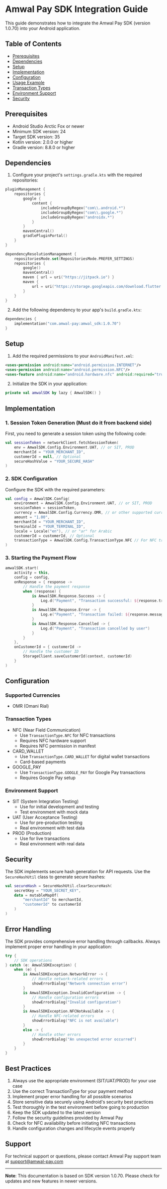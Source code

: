 # Amwal Pay SDK Integration Guide

This guide demonstrates how to integrate the Amwal Pay SDK (version 1.0.70) into your Android application.

## Table of Contents
- [Prerequisites](#prerequisites)
- [Dependencies](#dependencies)
- [Setup](#setup)
- [Implementation](#implementation)
- [Configuration](#configuration)
- [Usage Example](#usage-example)
- [Transaction Types](#transaction-types)
- [Environment Support](#environment-support)
- [Security](#security)

## Prerequisites

- Android Studio Arctic Fox or newer
- Minimum SDK version: 24
- Target SDK version: 35
- Kotlin version: 2.0.0 or higher
- Gradle version: 8.8.0 or higher

## Dependencies

1. Configure your project's `settings.gradle.kts` with the required repositories:

```kotlin
pluginManagement {
    repositories {
        google {
            content {
                includeGroupByRegex("com\\.android.*")
                includeGroupByRegex("com\\.google.*")
                includeGroupByRegex("androidx.*")
            }
        }
        mavenCentral()
        gradlePluginPortal()
    }
}

dependencyResolutionManagement {
    repositoriesMode.set(RepositoriesMode.PREFER_SETTINGS)
    repositories {
        google()
        mavenCentral()
        maven { url = uri("https://jitpack.io") }
        maven {
            url = uri("https://storage.googleapis.com/download.flutter.io")
        }
    }
}
```

2. Add the following dependency to your app's `build.gradle.kts`:

```kotlin
dependencies {
    implementation("com.amwal-pay:amwal_sdk:1.0.70")
}
```

## Setup

1. Add the required permissions to your `AndroidManifest.xml`:

```xml
<uses-permission android:name="android.permission.INTERNET"/>
<uses-permission android:name="android.permission.NFC"/>
<uses-feature android:name="android.hardware.nfc" android:required="true"/>
```

2. Initialize the SDK in your application:

```kotlin
private val amwalSDK by lazy { AmwalSDK() }
```

## Implementation

### 1. Session Token Generation (Must do it from backend side)

First, you need to generate a session token using the following code:

```kotlin
val sessionToken = networkClient.fetchSessionToken(
    env = AmwalSDK.Config.Environment.UAT, // or SIT, PROD
    merchantId = "YOUR_MERCHANT_ID",
    customerId = null, // Optional
    secureHashValue = "YOUR_SECURE_HASH"
)
```

### 2. SDK Configuration

Configure the SDK with the required parameters:

```kotlin
val config = AmwalSDK.Config(
    environment = AmwalSDK.Config.Environment.UAT, // or SIT, PROD
    sessionToken = sessionToken,
    currency = AmwalSDK.Config.Currency.OMR, // or other supported currencies
    amount = "1.00",
    merchantId = "YOUR_MERCHANT_ID",
    terminalId = "YOUR_TERMINAL_ID",
    locale = Locale("en"), // or "ar" for Arabic
    customerId = customerId, // Optional
    transactionType = AmwalSDK.Config.TransactionType.NFC // For NFC transactions
)
```

### 3. Starting the Payment Flow

```kotlin
amwalSDK.start(
    activity = this,
    config = config,
    onResponse = { response ->
        // Handle the payment response
        when (response) {
            is AmwalSDK.Response.Success -> {
                Log.d("Payment", "Transaction successful: ${response.transactionId}")
            }
            is AmwalSDK.Response.Error -> {
                Log.e("Payment", "Transaction failed: ${response.message}")
            }
            is AmwalSDK.Response.Cancelled -> {
                Log.d("Payment", "Transaction cancelled by user")
            }
        }
    },
    onCustomerId = { customerId ->
        // Handle the customer ID
        StorageClient.saveCustomerId(context, customerId)
    }
)
```

## Configuration

### Supported Currencies
- OMR (Omani Rial)

### Transaction Types
- NFC (Near Field Communication)
  - Use `TransactionType.NFC` for NFC transactions
  - Requires NFC hardware support
  - Requires NFC permission in manifest
- CARD_WALLET
  - Use `TransactionType.CARD_WALLET` for digital wallet transactions
  - Card-based payments
- GOOGLE_PAY
  - Use `TransactionType.GOOGLE_PAY` for Google Pay transactions
  - Requires Google Pay setup

### Environment Support
- SIT (System Integration Testing)
  - Use for initial development and testing
  - Test environment with mock data
- UAT (User Acceptance Testing)
  - Use for pre-production testing
  - Real environment with test data
- PROD (Production)
  - Use for live transactions
  - Real environment with real data

## Security

The SDK implements secure hash generation for API requests. Use the `SecureHashUtil` class to generate secure hashes:

```kotlin
val secureHash = SecureHashUtil.clearSecureHash(
    secretKey = "YOUR_SECRET_KEY",
    data = mutableMapOf(
        "merchantId" to merchantId,
        "customerId" to customerId
    )
)
```

## Error Handling

The SDK provides comprehensive error handling through callbacks. Always implement proper error handling in your application:

```kotlin
try {
    // SDK operations
} catch (e: AmwalSDKException) {
    when (e) {
        is AmwalSDKException.NetworkError -> {
            // Handle network-related errors
            showErrorDialog("Network connection error")
        }
        is AmwalSDKException.InvalidConfiguration -> {
            // Handle configuration errors
            showErrorDialog("Invalid configuration")
        }
        is AmwalSDKException.NFCNotAvailable -> {
            // Handle NFC-related errors
            showErrorDialog("NFC is not available")
        }
        else -> {
            // Handle other errors
            showErrorDialog("An unexpected error occurred")
        }
    }
}
```

## Best Practices

1. Always use the appropriate environment (SIT/UAT/PROD) for your use case
2. Use the correct TransactionType for your payment method
3. Implement proper error handling for all possible scenarios
4. Store sensitive data securely using Android's security best practices
5. Test thoroughly in the test environment before going to production
6. Keep the SDK updated to the latest version
7. Follow the security guidelines provided by Amwal Pay
8. Check for NFC availability before initiating NFC transactions
9. Handle configuration changes and lifecycle events properly

## Support

For technical support or questions, please contact Amwal Pay support team at support@amwal-pay.com

---

**Note**: This documentation is based on SDK version 1.0.70. Please check for updates and new features in newer versions. 